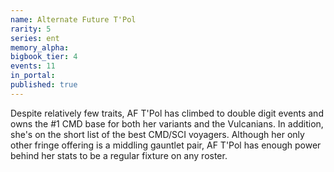 ```yaml
---
name: Alternate Future T'Pol
rarity: 5
series: ent
memory_alpha:
bigbook_tier: 4
events: 11
in_portal:
published: true
---
```


Despite relatively few traits, AF T'Pol has climbed to double digit events and owns the #1 CMD base for both her variants and the Vulcanians. In addition, she's on the short list of the best CMD/SCI voyagers. Although her only other fringe offering is a middling gauntlet pair, AF T'Pol has enough power behind her stats to be a regular fixture on any roster.
